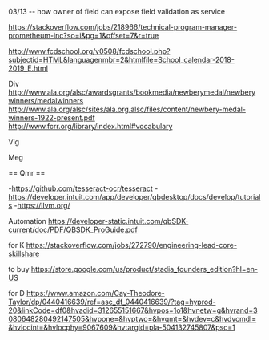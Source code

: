 03/13
  -- how owner of field can expose field validation as service






https://stackoverflow.com/jobs/218966/technical-program-manager-prometheum-inc?so=i&pg=1&offset=7&r=true

http://www.fcdschool.org/v0508/fcdschool.php?subjectid=HTML&languagenmbr=2&htmlfile=School_calendar-2018-2019_E.html

Div
http://www.ala.org/alsc/awardsgrants/bookmedia/newberymedal/newberywinners/medalwinners
http://www.ala.org/alsc/sites/ala.org.alsc/files/content/newbery-medal-winners-1922-present.pdf
http://www.fcrr.org/library/index.html#vocabulary

Vig

Meg

== Qmr ==

-https://github.com/tesseract-ocr/tesseract
-https://developer.intuit.com/app/developer/qbdesktop/docs/develop/tutorials
-https://llvm.org/


Automation
https://developer-static.intuit.com/qbSDK-current/doc/PDF/QBSDK_ProGuide.pdf


for K
https://stackoverflow.com/jobs/272790/engineering-lead-core-skillshare


to buy
https://store.google.com/us/product/stadia_founders_edition?hl=en-US


for D
https://www.amazon.com/Cay-Theodore-Taylor/dp/0440416639/ref=asc_df_0440416639/?tag=hyprod-20&linkCode=df0&hvadid=312655151667&hvpos=1o1&hvnetw=g&hvrand=3080648280492147505&hvpone=&hvptwo=&hvqmt=&hvdev=c&hvdvcmdl=&hvlocint=&hvlocphy=9067609&hvtargid=pla-504132745807&psc=1
